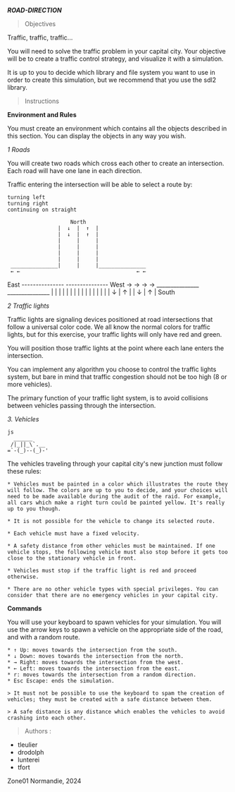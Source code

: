 ***ROAD-DIRECTION***

> Objectives

Traffic, traffic, traffic...

You will need to solve the traffic problem in your capital city. Your objective will be to create a traffic control strategy, and visualize it with a simulation.

It is up to you to decide which library and file system you want to use in order to create this simulation, but we recommend that you use the sdl2 library.

> Instructions

**Environment and Rules**

You must create an environment which contains all the objects described in this section. You can display the objects in any way you wish.

*1 Roads*

You will create two roads which cross each other to create an intersection. Each road will have one lane in each direction.

Traffic entering the intersection will be able to select a route by:

    turning left
    turning right
    continuing on straight

                        North
                    |  ↓  |  ↑  |
                    |  ↓  |  ↑  |
                    |     |     |
                    |     |     |
                    |     |     |
                    |     |     |
     _______________|     |     |_______________
     ← ←                                     ← ←
East ---------------             --------------- West
     → →                                     → →
     _______________             _______________
                    |     |     |
                    |     |     |
                    |     |     |
                    |     |     |
                    |     |     |
                    |  ↓  |  ↑  |
                    |  ↓  |  ↑  |
                        South

*2 Traffic lights*

Traffic lights are signaling devices positioned at road intersections that follow a universal color code. We all know the normal colors for traffic lights, but for this exercise, your traffic lights will only have red and green.

You will position those traffic lights at the point where each lane enters the intersection.

You can implement any algorithm you choose to control the traffic lights system, but bare in mind that traffic congestion should not be too high (8 or more vehicles).

The primary function of your traffic light system, is to avoid collisions between vehicles passing through the intersection.

*3. Vehicles*

```
js
  ______
 /|_||_\`.__
=`-(_)--(_)-'
```

The vehicles traveling through your capital city's new junction must follow these rules:

    * Vehicles must be painted in a color which illustrates the route they will follow. The colors are up to you to decide, and your choices will need to be made available during the audit of the raid. For example, all cars which make a right turn could be painted yellow. It's really up to you though.

    * It is not possible for the vehicle to change its selected route.

    * Each vehicle must have a fixed velocity.

    * A safety distance from other vehicles must be maintained. If one vehicle stops, the following vehicle must also stop before it gets too close to the stationary vehicle in front.

    * Vehicles must stop if the traffic light is red and proceed otherwise.

    * There are no other vehicle types with special privileges. You can consider that there are no emergency vehicles in your capital city.

**Commands**

You will use your keyboard to spawn vehicles for your simulation. You will use the arrow keys to spawn a vehicle on the appropriate side of the road, and with a random route.

    * ↑ Up: moves towards the intersection from the south.
    * ↓ Down: moves towards the intersection from the north.
    * → Right: moves towards the intersection from the west.
    * ← Left: moves towards the intersection from the east.
    * r: moves towards the intersection from a random direction.
    * Esc Escape: ends the simulation.

    > It must not be possible to use the keyboard to spam the creation of vehicles; they must be created with a safe distance between them.

    > A safe distance is any distance which enables the vehicles to avoid crashing into each other.

> Authors :
* tleulier
* drodolph
* lunterei
* tfort

Zone01 Normandie, 2024